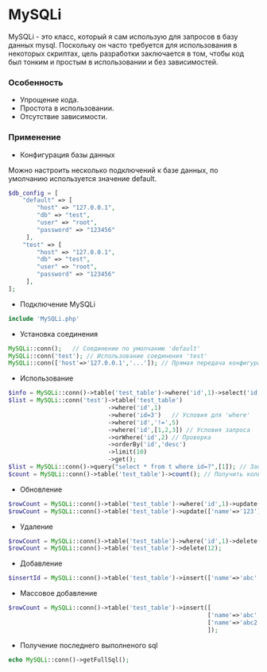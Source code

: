 # MySQLi

MySQLi - это класс, который я сам использую для запросов в базу данных mysql. Поскольку он часто требуется для использования в некоторых скриптах, цель разработки заключается в том, чтобы код был тонким и простым в использовании и без зависимостей.

### Особенность

- Упрощение кода.
- Простота в использовании.
- Отсутствие зависимости.

### Применение

- Конфигурация базы данных 

Можно настроить несколько подключений к базе данных, по умолчанию используется значение default.

```php
$db_config = [
	"default" => [
		"host" => "127.0.0.1",
		"db" => "test",
		"user" => "root",
		"password" => "123456"
	 ],
	"test" => [
		"host" => "127.0.0.1",
		"db" => "test",
		"user" => "root",
		"password" => "123456"
	 ],
];
```

- Подключение MySQLi

```php
include 'MySQLi.php'
```



- Установка соединения

```php
MySQLi::conn();   // Соединение по умолчанию 'default'
MySQLi::conn('test'); // Использование соединения 'test'
MySQLi::conn(['host'=>'127.0.0.1','...']); // Прямая передача конфигурации соединения
```

- Использование

```php
$info = MySQLi::conn()->table('test_table')->where('id',1)->select('id,name')->first();
$list = MySQLi::conn('test')->table('test_table')
							->where('id',1)
    						->where('id=3')   // Условия для 'where'
							->where('id','!=',5)
							->where('id',[1,2,3]) // Условия запроса
							->orWhere('id',2) // Проверка
							->orderBy('id','desc')
							->limit(10)
							->get();
$list = MySQLi::conn()->query("select * from t where id=?",[1]); // Запрос sql
$count = MySQLi::conn()->table('test_table')->count(); // Получить количество
```

- Обновление

```php
$rowCount = MySQLi::conn()->table('test_table')->where('id',1)->update(['name'=>'123']);
$rowCount = MySQLi::conn()->table('test_table')->update(['name'=>'123'],1);
```

- Удаление

```php
$rowCount = MySQLi::conn()->table('test_table')->where('id',1)->delete(); 
$rowCount = MySQLi::conn()->table('test_table')->delete(12);
```

- Добавление

```php
$insertId = MySQLi::conn()->table('test_table')->insert(['name'=>'abc','age'=>15]);
```

- Массовое добавление

```php
$rowCount = MySQLi::conn()->table('test_table')->insert([
                                                        ['name'=>'abc','age'=>15],
                                                        ['name'=>'abc2','age'=>20],
                                                        ]);
```

- Получение последнего выполненого sql

```php
echo MySQLi::conn()->getFullSql();
```

